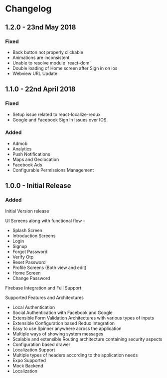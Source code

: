 # Changelog

## 1.2.0 - 23nd May 2018

### Fixed

* Back button not properly clickable
* Animations are inconsistent
* Unable to resolve module \`react-dom\`
* Double loading of Home screen after Sign in on ios
* Webview  URL Update

## 1.1.0 - 22nd April 2018

### Fixed

* Setup issue related to react-localize-redux
* Google and Facebook Sign In Issues over IOS.

### Added

* Admob
* Analytics
* Push Notifications
* Maps and Geolocation
* Facebook Ads
* Configurable Permissions Management

## 1.0.0 - Initial Release

### Added

Initial Version release

UI Screens along with functional flow -

* Splash Screen
* Introduction Screens
* Login
* Signup
* Forgot Password
* Verify Otp
* Reset Password
* Profile Screens \(Both view and edit\)
* Home Screen
* Change Password

Firebase Integration and Full Support

Supported Features and Architectures

* Local Authentication
* Social Authentication with Facebook and Google
* Extensible Form Validation Architectures with various types of inputs
* Extensible Configuration based Redux Integration
* Easy to use Spinner anywhere across the application
* Multiple ways of showing system messages
* Scalable and extensible Routing architecture containing security aspects
* Configuration based drawer
* Localization Support
* Multiple types of headers according to the application needs
* Expo Supported
* Mock Backend
* Localization




